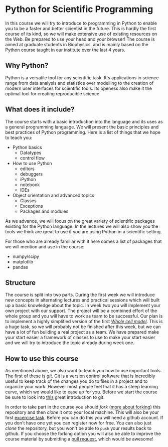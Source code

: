 # Python for Scientific Programming

In this course we will try to introduce to programming in Python to
enable you to be a faster and better scientist in the future. This is
hardly the first course of its kind, so we will make extensive use of
existing resources on the Web. Be prepared to use your head and your
browser! The course is aimed at graduate students in Biophysics, and
is mainly based on the Python course taught in our institute over the
last 4 years.

## Why Python?

Python is a versatile tool for any scientific task. It's applications
in science range from data analysis and statistics over modelling to
the creation of modern user interfaces for scientific tools. Its
openess also make it the optimal tool for creating reproducible
science.

## What does it include?

The course starts with a basic introduction into the language and its
uses as a general programming language. We will present the basic
principles and best practices of Python programming. Here is a list of
things that we hope to teach you:

- Python basics
  - Datatypes
  - control flow
- How to use Python 
  - editors
  - debuggers
  - iPython
  - notebook
  - IDEs
- Object orientation and advanced topics
  - Classes
  - Exceptions
  - Packages and modules

As we advance, we will focus on the great variety of scientific
packages existing for the Python language. In the lectures we will
also show you the tools we think are great to use if you are using
Python in a scientific setting.

For those who are already familiar with it here comes a list of
packages that we will mention and use in the course:

- numpy/scipy
- matplotlib
- pandas

## Structure

The course is split into two parts. During the first week we will
introduce new concepts in alternating lectures and practical sessions
which will built up a basic knowledge about the topic. In week two you
will implement your own project with our support. The project will be a combined effort
of the whole group and you will have to work as team to be successful.
Our plan is to implement a highly simplified version of the 
first [*Whole cell model*](https://github.com/CovertLab/WholeCell). This is a
huge task, so we will probably not be finished after this week, but we can 
have a lot of fun building a real project as a team. We have prepared make your start easier
a framework of classes to use to make your start easier and we will try to
introduce the topic already during week one.

## How to use this course

As mentioned above, we also want to teach you how to use important
tools. The first of these is _git_. Git is a version control software
that is incredibly useful to keep track of the changes you do to files
in a project and to organize your work. However most people feel that
it has a steep learning curve, which we would like to ease up for you.
Before we start the course be sure to look into [this](http://maryrosecook.com/blog/post/git-in-six-hundred-words) great introduction to git.

In order to take part in the course you should *fork*
([more about forking](https://help.github.com/articles/fork-a-repo/))
this repository and then *clone* it onto your local machine. This will also be your first [excercise task](https://github.com/fugufisch/hu_bp_python_course/blob/master/01_git/excercise.md). Before
you can do this you will need a github account. If you don't have one
yet you can register now for free. You can also just *clone* the
repository, but you won't be able to `push` your results back to
github. If you choose the forking option you will also be able to
improve the course material by submitting a
[pull request](https://help.github.com/articles/using-pull-requests/),
which would be awesome!
